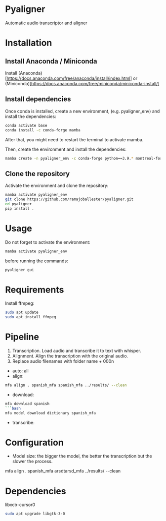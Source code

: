 # Pyaligner
Automatic audio transcriptor and aligner

# Installation

## Install Anaconda / Miniconda

Install (Anaconda)[https://docs.anaconda.com/free/anaconda/install/index.html] or (Miniconda)[https://docs.anaconda.com/free/miniconda/miniconda-install/]


## Install dependencies

Once conda is installed, create a new environment, (e.g. pyaligner_env) and install the dependencies:

```bash
conda activate base
conda install -c conda-forge mamba
```

After that, you might need to restart the terminal to activate mamba.

Then, create the environment and install the dependencies:

```bash
mamba create -n pyaligner_env -c conda-forge python==3.9.* montreal-forced-aligner pyqt
```

## Clone the repository

Activate the environment and clone the repository:

```bash
mamba activate pyaligner_env
git clone https://github.com/ramajoballester/pyaligner.git
cd pyaligner
pip install .
```


# Usage

Do not forget to activate the environment:

```bash
mamba activate pyaligner_env
```

before running the commands:

```bash
pyaligner gui
```



# Requirements

Install ffmpeg:
```bash
sudo apt update
sudo apt install ffmpeg
```

# Pipeline

1. Transcription. Load audio and transcribe it to text with whisper.
2. Alignment. Align the transcription with the original audio.
3. Replace audio filenames with folder name + 000n

- auto: all
- align:
```bash
mfa align . spanish_mfa spanish_mfa ../results/ --clean
```
- download:
```bash
mfa download spanish
```bash
mfa model download dictionary spanish_mfa
```
- transcribe:



# Configuration

- Model size: the bigger the model, the better the transcription but the slower the process.

mfa align . spanish_mfa arsdtarsd_mfa ../results/ --clean


# Dependencies

libxcb-cursor0

```bash
sudo apt upgrade libgtk-3-0
```